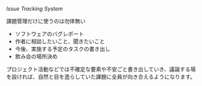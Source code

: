 _Issue Tracking System_

課題管理だけに使うのは勿体無い

- ソフトウェアのバグレポート
- 作者に相談したいこと、聞きたいこと
- 今後、実施する予定のタスクの書き出し
- 飲み会の場所決め

プロジェクト活動などでは不確定な要素や不安ごと書き出していき、議論する場を設ければ、自然と目を逸らしていた課題に全員が向き合えるようになります。
